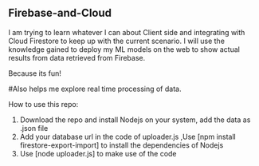 
## Firebase-and-Cloud
I am trying to learn whatever I can about Client side and integrating with Cloud Firestore to keep up with the current scenario. 
I will use the knowledge gained to deploy my ML models on the web to show actual results from data retrieved from Firebase.

Because its fun!

#Also helps me explore real time processing of data.

How to use this repo:
1. Download the repo and install Nodejs on your system, add the data as .json file
2. Add your database url in the code of uploader.js ,Use [npm install firestore-export-import] 
to install the dependencies of Nodejs
3. Use [node uploader.js] to make use of the code
